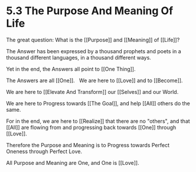 # 5.3 The Purpose And Meaning Of Life

The great question: What is the [[Purpose]] and [[Meaning]] of [[Life]]? 

The Answer has been expressed by a thousand prophets and poets in a thousand different languages, in a thousand different ways. 

Yet in the end, the Answers all point to [[One Thing]]. 

The Answers are all [[One]]. 
 
We are here to [[Love]] and to [[Become]]. 

We are here to [[Elevate And Transform]] our [[Selves]] and our World. 

We are here to Progress towards [[The Goal]], and help [[All]] others do the same. 

For in the end, we are here to [[Realize]] that there are no "others", and that [[All]] are flowing from and progressing back towards [[One]] through [[Love]].  

Therefore the Purpose and Meaning is to Progress towards Perfect Oneness through Perfect Love. 

All Purpose and Meaning are One, and One is [[Love]]. 

